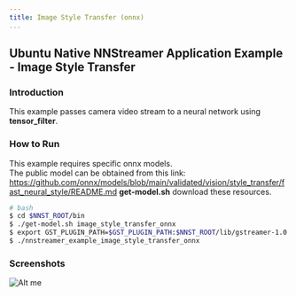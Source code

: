 ```yaml
---
title: Image Style Transfer (onnx)
...
```


## Ubuntu Native NNStreamer Application Example - Image Style Transfer
### Introduction
This example passes camera video stream to a neural network using **tensor_filter**. 

### How to Run
This example requires specific onnx models.  
The public model can be obtained from this link: https://github.com/onnx/models/blob/main/validated/vision/style_transfer/fast_neural_style/README.md
**get-model.<span>sh** download these resources.
```bash
# bash
$ cd $NNST_ROOT/bin
$ ./get-model.sh image_style_transfer_onnx
$ export GST_PLUGIN_PATH=$GST_PLUGIN_PATH:$NNST_ROOT/lib/gstreamer-1.0
$ ./nnstreamer_example_image_style_transfer_onnx
```
### Screenshots
![Alt me](./onnx-style-transfer.webp)
